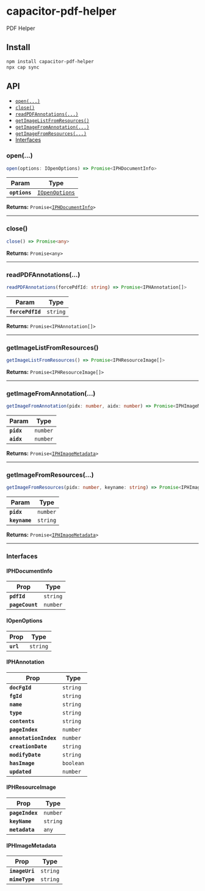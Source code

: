 # capacitor-pdf-helper

PDF Helper

## Install

```bash
npm install capacitor-pdf-helper
npx cap sync
```

## API

<docgen-index>

* [`open(...)`](#open)
* [`close()`](#close)
* [`readPDFAnnotations(...)`](#readpdfannotations)
* [`getImageListFromResources()`](#getimagelistfromresources)
* [`getImageFromAnnotation(...)`](#getimagefromannotation)
* [`getImageFromResources(...)`](#getimagefromresources)
* [Interfaces](#interfaces)

</docgen-index>

<docgen-api>
<!--Update the source file JSDoc comments and rerun docgen to update the docs below-->

### open(...)

```typescript
open(options: IOpenOptions) => Promise<IPHDocumentInfo>
```

| Param         | Type                                                  |
| ------------- | ----------------------------------------------------- |
| **`options`** | <code><a href="#iopenoptions">IOpenOptions</a></code> |

**Returns:** <code>Promise&lt;<a href="#iphdocumentinfo">IPHDocumentInfo</a>&gt;</code>

--------------------


### close()

```typescript
close() => Promise<any>
```

**Returns:** <code>Promise&lt;any&gt;</code>

--------------------


### readPDFAnnotations(...)

```typescript
readPDFAnnotations(forcePdfId: string) => Promise<IPHAnnotation[]>
```

| Param            | Type                |
| ---------------- | ------------------- |
| **`forcePdfId`** | <code>string</code> |

**Returns:** <code>Promise&lt;IPHAnnotation[]&gt;</code>

--------------------


### getImageListFromResources()

```typescript
getImageListFromResources() => Promise<IPHResourceImage[]>
```

**Returns:** <code>Promise&lt;IPHResourceImage[]&gt;</code>

--------------------


### getImageFromAnnotation(...)

```typescript
getImageFromAnnotation(pidx: number, aidx: number) => Promise<IPHImageMetadata>
```

| Param      | Type                |
| ---------- | ------------------- |
| **`pidx`** | <code>number</code> |
| **`aidx`** | <code>number</code> |

**Returns:** <code>Promise&lt;<a href="#iphimagemetadata">IPHImageMetadata</a>&gt;</code>

--------------------


### getImageFromResources(...)

```typescript
getImageFromResources(pidx: number, keyname: string) => Promise<IPHImageMetadata>
```

| Param         | Type                |
| ------------- | ------------------- |
| **`pidx`**    | <code>number</code> |
| **`keyname`** | <code>string</code> |

**Returns:** <code>Promise&lt;<a href="#iphimagemetadata">IPHImageMetadata</a>&gt;</code>

--------------------


### Interfaces


#### IPHDocumentInfo

| Prop            | Type                |
| --------------- | ------------------- |
| **`pdfId`**     | <code>string</code> |
| **`pageCount`** | <code>number</code> |


#### IOpenOptions

| Prop      | Type                |
| --------- | ------------------- |
| **`url`** | <code>string</code> |


#### IPHAnnotation

| Prop                  | Type                 |
| --------------------- | -------------------- |
| **`docFgId`**         | <code>string</code>  |
| **`fgId`**            | <code>string</code>  |
| **`name`**            | <code>string</code>  |
| **`type`**            | <code>string</code>  |
| **`contents`**        | <code>string</code>  |
| **`pageIndex`**       | <code>number</code>  |
| **`annotationIndex`** | <code>number</code>  |
| **`creationDate`**    | <code>string</code>  |
| **`modifyDate`**      | <code>string</code>  |
| **`hasImage`**        | <code>boolean</code> |
| **`updated`**         | <code>number</code>  |


#### IPHResourceImage

| Prop            | Type                |
| --------------- | ------------------- |
| **`pageIndex`** | <code>number</code> |
| **`keyName`**   | <code>string</code> |
| **`metadata`**  | <code>any</code>    |


#### IPHImageMetadata

| Prop           | Type                |
| -------------- | ------------------- |
| **`imageUri`** | <code>string</code> |
| **`mimeType`** | <code>string</code> |

</docgen-api>
